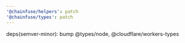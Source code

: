 ```yaml
---
'@chainfuse/helpers': patch
'@chainfuse/types': patch
---
```


deps(semver-minor): bump @types/node, @cloudflare/workers-types
